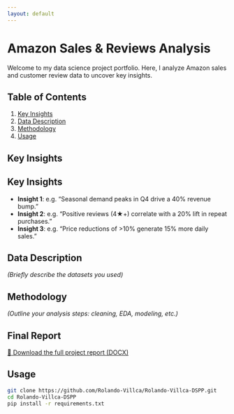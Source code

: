 ```yaml
---
layout: default
---
```


# Amazon Sales & Reviews Analysis

Welcome to my data science project portfolio. Here, I analyze Amazon sales and customer review data to uncover key insights.

## Table of Contents
1. [Key Insights](#key-insights)  
2. [Data Description](#data-description)  
3. [Methodology](#methodology)  
4. [Usage](#usage)  

## Key Insights
## Key Insights

- **Insight 1**: e.g. “Seasonal demand peaks in Q4 drive a 40% revenue bump.”
- **Insight 2**: e.g. “Positive reviews (4★+) correlate with a 20% lift in repeat purchases.”
- **Insight 3**: e.g. “Price reductions of >10% generate 15% more daily sales.”

## Data Description
*(Briefly describe the datasets you used)*

## Methodology
*(Outline your analysis steps: cleaning, EDA, modeling, etc.)*

## Final Report

[📄 Download the full project report (DOCX)](./final_report.docx)


## Usage
```bash
git clone https://github.com/Rolando-Villca/Rolando-Villca-DSPP.git
cd Rolando-Villca-DSPP
pip install -r requirements.txt
